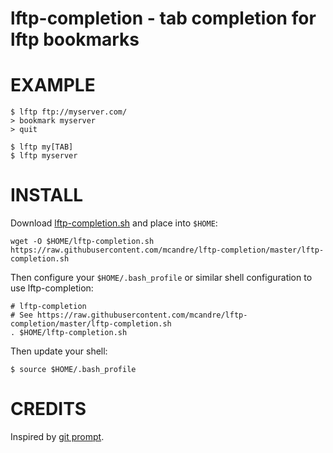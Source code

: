 # lftp-completion - tab completion for lftp bookmarks

# EXAMPLE

```
$ lftp ftp://myserver.com/
> bookmark myserver
> quit

$ lftp my[TAB]
$ lftp myserver
```

# INSTALL

Download [lftp-completion.sh](https://raw.githubusercontent.com/mcandre/lftp-completion/master/lftp-completion.sh) and place into `$HOME`:

```
wget -O $HOME/lftp-completion.sh https://raw.githubusercontent.com/mcandre/lftp-completion/master/lftp-completion.sh
```

Then configure your `$HOME/.bash_profile` or similar shell configuration to use lftp-completion:

```
# lftp-completion
# See https://raw.githubusercontent.com/mcandre/lftp-completion/master/lftp-completion.sh
. $HOME/lftp-completion.sh
```

Then update your shell:

```
$ source $HOME/.bash_profile
```

# CREDITS

Inspired by [git prompt](https://github.com/git/git/blob/master/contrib/completion/git-prompt.sh).
